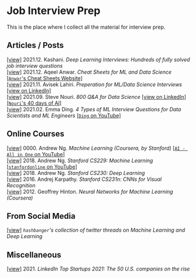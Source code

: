 # Job Interview Prep
This is the place where I collect all the material for interview prep.

## Articles / Posts

[[view]](https://arxiv.org/abs/2201.00650) 2021.12. Kashani. _Deep Learning Interviews: Hundreds of fully solved job interview questions_  
[[view]](Doc/Other%20Cheat%20Sheets/2021.12.%20Anwar.%20ML%20Cheat%20Sheets.pdf) 2021.12. Aqeel Anwar. _Cheat Sheets for ML and Data Science_ [[`Anwar`'s Cheat Sheets Website]](https://sites.google.com/view/datascience-cheat-sheets)  
[[view]](Doc/LinkedIn%20Posts/2021.11.%20Lahiri.%20Preperation%20for%20ML%20and%20Data%20Science%20Interviews.pdf) 2021.11. Avisek Lahiri. _Preperation for ML/Data Science Interviews_ [[view on LinkedIn]](https://www.linkedin.com/posts/activity-6869873358796845056-h_T_)  
[[view]](Doc/LinkedIn%20Posts/2021.09.%20Steve%20Nouri.%20800%20Q%26A%20for%20Data%20Science.pdf) 2021.09. Steve Nouri. _800 Q&A for Data Science_ [[view on LinkedIn]](https://www.linkedin.com/posts/stevenouri_800-data-science-questions-activity-6848586458236882944-chhK) [[`Nouri`'s 40 days of AI]](https://www.linkedin.com/pulse/40-days-ai-steve-nouri/)  
[[view]](https://towardsai.net/p/machine-learning/4-types-of-machine-learning-interview-questions-for-data-scientists-and-machine-learning-engineers-b8135805ce1b) 2021.02. Emma Ding. _4 Types of ML Interview Questions for Data Scientists and ML Engineers_ [[`Ding` on YouTube]](https://www.youtube.com/c/DataInterviewPro)  

## Online Courses
[[view]](https://www.youtube.com/playlist?list=PLLssT5z_DsK-h9vYZkQkYNWcItqhlRJLN) 0000. Andrew Ng. _Machine Learning (Coursera, by Stanford)_ [[`AI - All in One` on YouTube]](https://www.youtube.com/c/ArtificialIntelligenceAllinOne/featured)  
[[view]](https://www.youtube.com/playlist?list=PLoROMvodv4rMiGQp3WXShtMGgzqpfVfbU) 2018. Andrew Ng. _Stanford CS229: Machine Learning_ [[`stanfordonline` on YouTube]](https://www.youtube.com/user/stanfordonline/featured)  
[[view]](https://www.youtube.com/playlist?list=PLoROMvodv4rOABXSygHTsbvUz4G_YQhOb) 2018. Andrew Ng. _Stanford CS230: Deep Learning_  
[[view]](https://www.youtube.com/playlist?list=PLkt2uSq6rBVctENoVBg1TpCC7OQi31AlC) 2016. Andrej Karpathy. _Stanford CS231n: CNNs for Visual Recognition_  
[[view]](https://www.youtube.com/playlist?list=PLoRl3Ht4JOcdU872GhiYWf6jwrk_SNhz9) 2012. Geoffrey Hinton. _Neural Networks for Machine Learning (Coursera)_  

## From Social Media

[[view]](https://github.com/hashbanger/Twitter) _`hashbanger`'s collection of twitter threads on Machine Learning and Deep Learning_  

## Miscellaneous

[[view]](https://www.linkedin.com/pulse/linkedin-top-startups-2021-50-us-companies-rise-linkedin-news) 2021. _LinkedIn Top Startups 2021: The 50 U.S. companies on the rise_  

